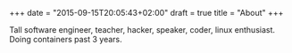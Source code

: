 +++
date = "2015-09-15T20:05:43+02:00"
draft = true
title = "About"
+++

Tall software engineer, teacher, hacker, speaker, coder, linux enthusiast. Doing containers past 3 years.
